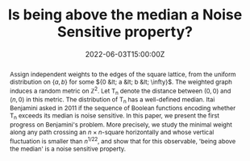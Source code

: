 ---
title: Is being above the median a Noise Sensitive property?
show_date: false
share: false

event: <a href="https://personal.math.ubc.ca/~angel/ssprob22/"> 2022 CRM-PIMS Summer School in Probability </a> 

location: The University of British Columbia (UBC)

summary: We consider the study of Noise Sensitivity for First Passage Percolation.
abstract: "Assign independent weights to the edges of the square lattice, from the uniform distribution on ${\\{a,b\\}}$ for some ${0 &lt; a &lt; b &lt; \\infty}$. The weighted graph induces a random metric on ${\\mathbb{Z}^2}$. Let T<sub>n</sub> denote the distance between ${(0,0)}$ and ${(n,0)}$ in this metric. The distribution of T<sub>n</sub> has a well-defined median. Itai Benjamini asked in 2011 if the sequence of Boolean functions encoding whether T<sub>n</sub> exceeds its median is noise sensitive. In this paper, we present the first progress on Benjamini's problem. More precisely, we study the minimal weight along any path crossing an ${n\\times n}$-square horizontally and whose vertical fluctuation is smaller than ${n^{1/22}}$, and show that for this observable, 'being above the median' is a noise sensitive property."

# Talk start and end times.
#   End time can optionally be hidden by prefixing the line with `#`.
date: '2022-06-03T15:00:00Z'
date_end: '2022-06-03T15:30:00Z'
all_day: false
reading_time: false

authors:
  - admin

tags: []

# Is this a featured talk? (true/false)
featured: false
---